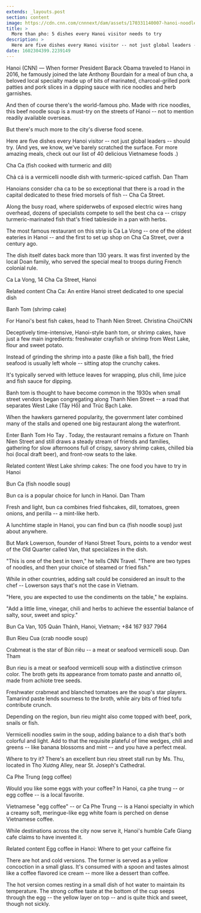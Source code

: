 ```yaml
--- 
extends: _layouts.post 
section: content 
image: https://cdn.cnn.com/cnnnext/dam/assets/170331140007-hanoi-noodle-guide-bun-rieu-super-tease.jpg 
title: > 
  More than pho: 5 dishes every Hanoi visitor needs to try 
description: > 
  Here are five dishes every Hanoi visitor -- not just global leaders -- should try.Cha Ca (fish cooked with turmeric and dill)Chả cá is a vermicelli noodle dish with turmeric-spiced catfish.Dan ThamHanoians consider cha ca to be so exceptional that there is a road in the capital dedicated to these fried morsels of fish -- Cha Ca Street.But Mark Lowerson, founder of Hanoi Street Tours, points to a vendor west of the Old Quarter called Van, that specializes in the dish.Related content Egg coffee in Hanoi: Where to get your caffeine fixThere are hot and cold versions. 
date: 1602304399.2239149 
--- 
```

Hanoi (CNN) — When former President Barack Obama traveled to Hanoi in 2016, he famously joined the late Anthony Bourdain for a meal of bun cha, a beloved local specialty made up of bits of marinated, charcoal-grilled pork patties and pork slices in a dipping sauce with rice noodles and herb garnishes.

And then of course there's the world-famous pho. Made with rice noodles, this beef noodle soup is a must-try on the streets of Hanoi -- not to mention readily available overseas.

But there's much more to the city's diverse food scene.

Here are five dishes every Hanoi visitor -- not just global leaders -- should try. (And yes, we know, we've barely scratched the surface. For more amazing meals, check out our list of 40 delicious Vietnamese foods .)

Cha Ca (fish cooked with turmeric and dill)

Chả cá is a vermicelli noodle dish with turmeric-spiced catfish. Dan Tham

Hanoians consider cha ca to be so exceptional that there is a road in the capital dedicated to these fried morsels of fish -- Cha Ca Street.

Along the busy road, where spiderwebs of exposed electric wires hang overhead, dozens of specialists compete to sell the best cha ca -- crispy turmeric-marinated fish that's fried tableside in a pan with herbs.

The most famous restaurant on this strip is Ca La Vong -- one of the oldest eateries in Hanoi -- and the first to set up shop on Cha Ca Street, over a century ago.

The dish itself dates back more than 130 years. It was first invented by the local Doan family, who served the special meal to troops during French colonial rule.

Ca La Vong, 14 Cha Ca Street, Hanoi

Related content Cha Ca: An entire Hanoi street dedicated to one special dish

Banh Tom (shrimp cake)

For Hanoi's best fish cakes, head to Thanh Nien Street. Christina Choi/CNN

Deceptively time-intensive, Hanoi-style banh tom, or shrimp cakes, have just a few main ingredients: freshwater crayfish or shrimp from West Lake, flour and sweet potato.

Instead of grinding the shrimp into a paste (like a fish ball), the fried seafood is usually left whole -- sitting atop the crunchy cakes.

It's typically served with lettuce leaves for wrapping, plus chili, lime juice and fish sauce for dipping.

Banh tom is thought to have become common in the 1930s when small street vendors began congregating along Thanh Nien Street -- a road that separates West Lake (Tây Hồ) and Trúc Bạch Lake.

When the hawkers garnered popularity, the government later combined many of the stalls and opened one big restaurant along the waterfront.

Enter Banh Tom Ho Tay . Today, the restaurant remains a fixture on Thanh Nien Street and still draws a steady stream of friends and families, gathering for slow afternoons full of crispy, savory shrimp cakes, chilled bia hoi (local draft beer), and front-row seats to the lake.

Related content West Lake shrimp cakes: The one food you have to try in Hanoi

Bun Ca (fish noodle soup)

Bun ca is a popular choice for lunch in Hanoi. Dan Tham

Fresh and light, bun ca combines fried fishcakes, dill, tomatoes, green onions, and perilla -- a mint-like herb.

A lunchtime staple in Hanoi, you can find bun ca (fish noodle soup) just about anywhere.

But Mark Lowerson, founder of Hanoi Street Tours, points to a vendor west of the Old Quarter called Van, that specializes in the dish.

"This is one of the best in town," he tells CNN Travel. "There are two types of noodles, and then your choice of steamed or fried fish."

While in other countries, adding salt could be considered an insult to the chef -- Lowerson says that's not the case in Vietnam.

"Here, you are expected to use the condiments on the table," he explains.

"Add a little lime, vinegar, chili and herbs to achieve the essential balance of salty, sour, sweet and spicy."

Bun Ca Van, 105 Quán Thánh, Hanoi, Vietnam; +84 167 937 7964

Bun Rieu Cua (crab noodle soup)

Crabmeat is the star of Bún riêu -- a meat or seafood vermicelli soup. Dan Tham

Bun rieu is a meat or seafood vermicelli soup with a distinctive crimson color. The broth gets its appearance from tomato paste and annatto oil, made from achiote tree seeds.

Freshwater crabmeat and blanched tomatoes are the soup's star players. Tamarind paste lends sourness to the broth, while airy bits of fried tofu contribute crunch.

Depending on the region, bun rieu might also come topped with beef, pork, snails or fish.

Vermicelli noodles swim in the soup, adding balance to a dish that's both colorful and light. Add to that the requisite plateful of lime wedges, chili and greens -- like banana blossoms and mint -- and you have a perfect meal.

Where to try it? There's an excellent bun rieu street stall run by Ms. Thu, located in Thọ Xương Alley, near St. Joseph's Cathedral.

Ca Phe Trung (egg coffee)

Would you like some eggs with your coffee? In Hanoi, ca phe trung -- or egg coffee -- is a local favorite.

Vietnamese "egg coffee" -- or Ca Phe Trung -- is a Hanoi specialty in which a creamy soft, meringue-like egg white foam is perched on dense Vietnamese coffee.

While destinations across the city now serve it, Hanoi's humble Cafe Giang cafe claims to have invented it.

Related content Egg coffee in Hanoi: Where to get your caffeine fix

There are hot and cold versions. The former is served as a yellow concoction in a small glass. It's consumed with a spoon and tastes almost like a coffee flavored ice cream -- more like a dessert than coffee.

The hot version comes resting in a small dish of hot water to maintain its temperature. The strong coffee taste at the bottom of the cup seeps through the egg -- the yellow layer on top -- and is quite thick and sweet, though not sickly.